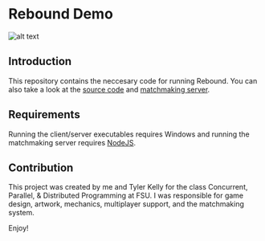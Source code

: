 Rebound Demo
=========================

![alt text](https://jwparsons.bitbucket.io/style/images/projects/rebound/title.png "Rebound Title")

## Introduction
This repository contains the neccesary code for running Rebound.
You can also take a look at the [source code](https://github.com/jwparsons/Rebound) and [matchmaking server](https://github.com/jwparsons/Rebound_MatchmakingServer).


## Requirements
Running the client/server executables requires Windows and running the matchmaking server requires [NodeJS](https://nodejs.org/en/).


## Contribution
This project was created by me and Tyler Kelly for the class Concurrent, Parallel, & Distributed Programming at FSU.
I was responsible for game design, artwork, mechanics, multiplayer support, and the matchmaking system.

Enjoy!